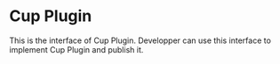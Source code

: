 # Cup Plugin

This is the interface of Cup Plugin. Developper can use this interface to implement Cup Plugin and publish it.
